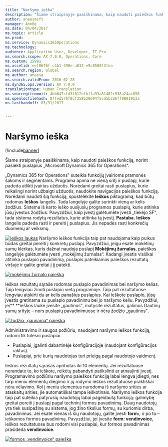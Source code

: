 ```yaml
---
title: "Naršymo ieška"
description: "Šiame straipsnyje paaiškinama, kaip naudoti paieškos funkciją, norint pasiekti puslapius „Microsoft Dynamics 365 for Operations“."
author: aneesmsft
manager: AnnBe
ms.date: 04/04/2017
ms.topic: article
ms.prod: 
ms.service: Dynamics365Operations
ms.technology: 
audience: Application User, Developer, IT Pro
ms.search.scope: AX 7.0.0, Operations, Core
ms.custom: 25991
ms.assetid: eef0676f-c4b1-490e-a032-e9c8580f3fea
ms.search.region: Global
ms.author: aneesa
ms.search.validFrom: 2016-02-28
ms.dyn365.ops.version: AX 7.0.0
translationtype: Human Translation
ms.sourcegitcommit: 4bb647cfd3f012efbffa93a81462c538a24ac850
ms.openlocfilehash: 87fed576f8cf358520d94f5cd5b326ff9801913a
ms.lasthandoff: 03/31/2017


---
```


# <a name="navigation-search"></a>Naršymo ieška

[!include[banner](../includes/banner.md)]


Šiame straipsnyje paaiškinama, kaip naudoti paieškos funkciją, norint pasiekti puslapius „Microsoft Dynamics 365 for Operations“.

„Dynamics 365 for Operations‟ suteikia funkcijų įvairioms pramonės šakoms ir segmentams. Programa apima ne vieną sritį ir puslapį, kurie padeda atlikti įvairias užduotis. Norėdami greitai rasti puslapius, kurie reikalingi norint užbaigti užduotis, naudokite navigacijos paieškos funkciją. Norėdami naudoti šią funkciją, spustelėkite **Ieškos** piktogramą, kad būtų rodomas **Ieškos** langelis. Tada langelyje galite surinkti vieną ar kelis žodžius. Sistema iš karto ieško susijusių programos puslapių, kurie atitinka jūsų įvestus žodžius. Pavyzdžiui, kaip įvestį galėtumėte įvesti „tiekėjo SF‟, tada sistema rodytų rezultatus, kurie atitinka tą įvestį. **Pastaba.** **Ieškos** langelis padeda rasti ir pereiti į puslapius. Jis nepadės rasti konkrečių duomenų ar veiksmų. 

[![ieškos laukas](./media/search-box.png)](./media/search-box.png) Naršymo ieškos funkcija taip pat naudojama kaip puikus būdas greitai pereiti į konkretų puslapį. Pavyzdžiui, jeigu esate mokėtinų sumų klerkas, kuris dažnai naudoja puslapį **Mokėjimų žurnalas**, paieškos langelyje galėtumėte įvesti „mokėjimų žurnalas“. Kadangi įvestis visiškai atitinka puslapio pavadinimą, puslapis pateikiamas paieškos rezultatų viršuje ir galite greitai į jį patekti. 

[![mokėjimų žurnalo paieška](./media/searching-for-payment-journal.png)](./media/searching-for-payment-journal.png) 

Ieškos rezultatų sąraše rodomas puslapio pavadinimas bei naršymo kelias. Taip lengviau žinoti puslapio vietą programoje. Taip pat rezultatuose lengviau atskirti du ar kelis panašius puslapius. Kai ieškote puslapio, jūsų įvestis gretinama su puslapio pavadinimu bei jo naršymo keliu. Pavyzdžiui, jei** **ieškos lauke įvesite „gautinos‟, matysite rezultatus, galimus Gautinų sumų srityje – nors puslapių pavadinimuose ir nėra žodžio „gautinos‟. 

[![žodžio „gaunama“ paieška](./media/search-for-the-word-receivable.png)](./media/search-for-the-word-receivable.png) 

Administravimo ir saugos požiūriu, naudojant naršymo ieškos funkciją, rodomi tik tolesni puslapiai.

-   Puslapiai, įgalinti dabartinėje konfigūracijoje (naudojant konfigūracijos raktus).
-   Puslapiai, prie kurių naudotojas turi prieigą pagal naudotojo vaidmenį.

Ieškos rezultatų sąrašas apribotas iki 10 elementų. Jei rezultatuose nerandate to, ko ieškote, reikėtų pabandyti patikslinti ar atnaujinti įvestį. Programavimo požiūriu naršymo paieškos funkciją labai lengva įdiegti, nes tarp meniu elementų diegimo ir jų rodymo ieškos rezultatuose praktiškai nėra vėlavimo. Kol į meniu elementus nurodoma iš naršymo srities ar ataskaitų srities, jie automatiškai tampa ieškotinais. Naršymo ieškos funkcija taip pat suteikia patyrusių naudotojų labai pageidautą funkciją: galimybę greitai pereiti į puslapį pagal techninį formos pavadinimą. Daug naudotojų yra tiek susipažinę su sistema, jog žino tikslius formų, su kuriomis dirba, pavadinimus. Jei esate vienas iš šių naudotojų, galite įvesti **form:**, o po to – ieškomos formos pavadinimą. Pavyzdžiui, jei įvesite **form: vendinvoice**, ieškos rezultatuose bus rodomi visi puslapiai, kur formos pavadinimas prasideda **vendinvoice**. 

[![formos „vendinvoice“ paieška](./media/search-for-form-vendinvoice.png)](./media/search-for-form-vendinvoice.png)




